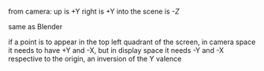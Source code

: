 from camera:
up is +Y
right is +Y
into the scene is *-Z*

same as Blender


if a point is to appear in the top left quadrant of the screen,
in camera space it needs to have +Y and -X, but in display space it needs
-Y and -X respective to the origin, an inversion of the Y valence